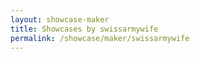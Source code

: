 ```yaml
---
layout: showcase-maker
title: Showcases by swissarmywife
permalink: /showcase/maker/swissarmywife
---
```

